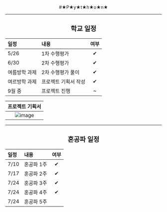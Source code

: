<div align = "center">

#★P★y★t★h★o★n★

------
## 학교 일정
|일정|내용|여부|
|:--|:--|:--:|
|5/26|1차 수행평가|✔|
|6/30|2차 수행평가|✔|
|여름방학 과제|2차 수행평가 풀이|✔|
|여르방학 과제|프로젝트 기획서 작성|✔|
|9월 중|프로젝트 진행|~|

|프로젝트 기획서|
|:--:|
|![image](https://user-images.githubusercontent.com/87300199/186187725-afccdcd1-158a-442e-9aa9-b625c37e232e.png)|

------
  
## 혼공파 일정
|일정|내용|여부|
|:--|:--|:--:|
|7/10|혼공파 1주|✔|
|7/17|혼공파 2주|✔|
|7/24|혼공파 3주|✔|
|7/24|혼공파 4주|✔|
|7/24|혼공파 5주||
